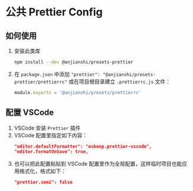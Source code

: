 # 公共 Prettier Config

## 如何使用

1. 安装此类库

   ```sh
   npm install --dev @anjianshi/presets-prettier
   ```

2. 在 `package.json` 中添加 `"prettier": "@anjianshi/presets-prettier/prettierrc"`
   或在项目根目录建立 `.prettierrc.js` 文件：
   ```js
   module.exports = '@anjianshi/presets/prettierrc'
   ```

## 配置 VSCode

1. VSCode 安装 `Prettier` 插件
2. VSCode 配置里指定如下内容：
   ```json
   "editor.defaultFormatter": "esbenp.prettier-vscode",
   "editor.formatOnSave": true,
   ```
3. 也可以把此配置粘贴到 VSCode 配置里作为全局配置，这样临时项目也能应用格式化，格式如下：
   ```json
   "prettier.semi": false
   ```
